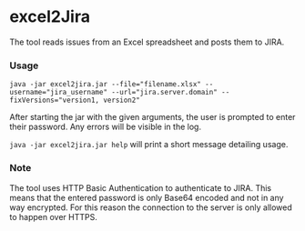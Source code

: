 # excel2Jira

The tool reads issues from an Excel spreadsheet and posts them to JIRA.

### Usage

`java -jar excel2jira.jar --file="filename.xlsx" --username="jira_username" --url="jira.server.domain" --fixVersions="version1, version2"`

After starting the jar with the given arguments, the user is prompted to enter their password.
Any errors will be visible in the log.

`java -jar excel2jira.jar help` will print a short message detailing usage.

### Note

The tool uses HTTP Basic Authentication to authenticate to JIRA. This means that the entered password is
only Base64 encoded and not in any way encrypted. For this reason the connection to the server is only allowed to happen over HTTPS.
